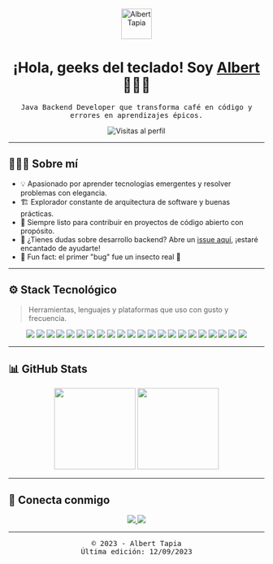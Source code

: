 <br/>
<p align="center">
  <img src="https://cdn-icons-png.flaticon.com/512/7069/7069922.png" alt="Albert Tapia" width="60"/>
</p>

<h1 align="center">
  ¡Hola, geeks del teclado! Soy <a href="https://github.com/albertapiadev">Albert</a> 👨🏻‍💻
</h1>

<p align="center">
  <samp>Java Backend Developer que transforma café en código y errores en aprendizajes épicos.</samp>
</p>

<p align="center">
  <img src="https://komarev.com/ghpvc/?username=albertapiadev&label=Visitas&color=052b53&style=flat" alt="Visitas al perfil" />
</p>

---

## 👨🏻‍💻 Sobre mí

- 💡 Apasionado por aprender tecnologías emergentes y resolver problemas con elegancia.
- 🏗️ Explorador constante de arquitectura de software y buenas prácticas.
- 🌱 Siempre listo para contribuir en proyectos de código abierto con propósito.
- 💬 ¿Tienes dudas sobre desarrollo backend? Abre un [issue aquí](https://github.com/albertapiadev/albertapiadev/issues), ¡estaré encantado de ayudarte!
- 🌟 Fun fact: el primer "bug" fue un insecto real 🐛

---

## ⚙️ Stack Tecnológico  
> Herramientas, lenguajes y plataformas que uso con gusto y frecuencia.

<p align="center">
  <img src="https://img.shields.io/badge/Java-05122A?style=flat&logo=javajdk" />
  <img src="https://img.shields.io/badge/Spring_Boot-05122A?style=flat&logo=spring-boot" />
  <img src="https://img.shields.io/badge/Apache_Kafka-05122A?style=flat&logo=apache-kafka" />
  <img src="https://img.shields.io/badge/GraphQL-05122A?style=flat&logo=graphql" />
  <img src="https://img.shields.io/badge/JWT-05122A?style=flat&logo=json-web-tokens" />
  <img src="https://img.shields.io/badge/JUnit5-05122A?style=flat&logo=junit5" />
  <img src="https://img.shields.io/badge/Swagger-05122A?style=flat&logo=swagger" />
  <img src="https://img.shields.io/badge/Postman-05122A?style=flat&logo=postman" />
  <img src="https://img.shields.io/badge/SonarQube-05122A?style=flat&logo=sonarqube" />
  <img src="https://img.shields.io/badge/Docker-05122A?style=flat&logo=docker" />
  <img src="https://img.shields.io/badge/Kubernetes-05122A?style=flat&logo=kubernetes" />
  <img src="https://img.shields.io/badge/AWS-05122A?style=flat&logo=amazonaws" />
  <img src="https://img.shields.io/badge/Azure-05122A?style=flat&logo=microsoft-azure" />
  <img src="https://img.shields.io/badge/Heroku-05122A?style=flat&logo=heroku" />
  <img src="https://img.shields.io/badge/MongoDB-05122A?style=flat&logo=mongodb" />
  <img src="https://img.shields.io/badge/PostgreSQL-05122A?style=flat&logo=postgresql" />
  <img src="https://img.shields.io/badge/MySQL-05122A?style=flat&logo=mysql" />
  <img src="https://img.shields.io/badge/Oracle_DB-05122A?style=flat&logo=oracle" />
  <img src="https://img.shields.io/badge/MS_SQL_Server-05122A?style=flat&logo=microsoft-sql-server" />
  <img src="https://img.shields.io/badge/GitHub-05122A?style=flat&logo=github" />
  <img src="https://img.shields.io/badge/GitLab-05122A?style=flat&logo=gitlab" />
  <img src="https://img.shields.io/badge/Bitbucket-05122A?style=flat&logo=bitbucket" />
</p>

---

## 📊 GitHub Stats

<p align="center">
  <img height="160em" src="https://github-readme-stats-eight-theta.vercel.app/api?username=albertapiadev&show_icons=true&theme=algolia&hide_border=true&include_all_commits=true&count_private=true"/>
  <img height="160em" src="https://github-readme-stats-eight-theta.vercel.app/api/top-langs/?username=albertapiadev&layout=compact&langs_count=8&theme=algolia&hide_border=true"/>
</p>

---

## 🤝 Conecta conmigo

<p align="center">
  <a href="mailto:albertapiadev@gmail.com">
    <img src="https://img.shields.io/badge/Gmail-D14836?style=flat&logo=gmail&logoColor=white"/>
  </a>
  <a href="https://twitter.com/albertapiadev">
    <img src="https://img.shields.io/badge/Twitter-000000?style=flat&logo=x&logoColor=white"/>
  </a>
</p>

---

<p align="center">
  <samp>© 2023 - Albert Tapia</samp>  
  <br/>
  <samp>Última edición: 12/09/2023</samp>
</p>
